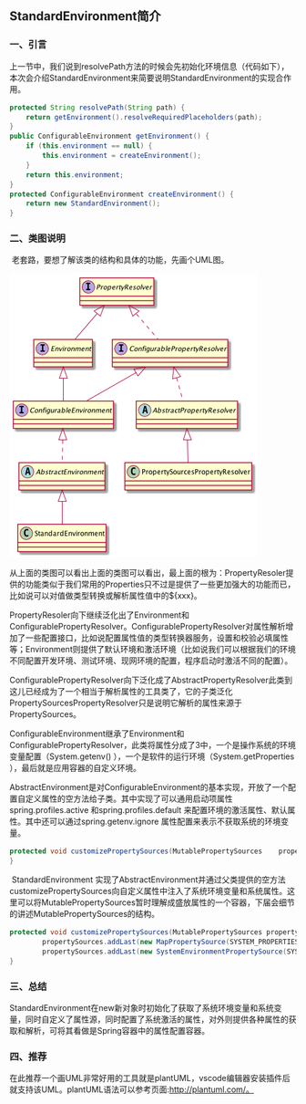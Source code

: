 ## StandardEnvironment简介

### 一、引言

​	上一节中，我们说到resolvePath方法的时候会先初始化环境信息（代码如下），本次会介绍StandardEnvironment来简要说明StandardEnvironment的实现合作用。

```java
protected String resolvePath(String path) {
	return getEnvironment().resolveRequiredPlaceholders(path);
}
public ConfigurableEnvironment getEnvironment() {
    if (this.environment == null) {
        this.environment = createEnvironment();
    }
    return this.environment;
}
protected ConfigurableEnvironment createEnvironment() {
	return new StandardEnvironment();
}
```

### 二、类图说明

​	老套路，要想了解该类的结构和具体的功能，先画个UML图。

![diagram-9087690622775168309](../../dist/images/20180724085200.png)

​	从上面的类图可以看出上面的类图可以看出，最上面的根为：PropertyResoler提供的功能类似于我们常用的Properties只不过是提供了一些更加强大的功能而已，比如说可以对值做类型转换或解析属性值中的${xxx}。

​	PropertyResoler向下继续泛化出了Environment和ConfigurablePropertyResolver。ConfigurablePropertyResolver对属性解析增加了一些配置接口，比如说配置属性值的类型转换器服务，设置和校验必填属性等；Environment则提供了默认环境和激活环境（比如说我们可以根据我们的环境不同配置开发环境、测试环境、现网环境的配置，程序启动时激活不同的配置）。

​	ConfigurablePropertyResolver向下泛化成了AbstractPropertyResolver此类到这儿已经成为了一个相当于解析属性的工具类了，它的子类泛化PropertySourcesPropertyResolver只是说明它解析的属性来源于PropertySources。

​	ConfigurableEnvironment继承了Environment和ConfigurablePropertyResolver，此类将属性分成了3中，一个是操作系统的环境变量配置（System.getenv() ），一个是软件的运行环境（System.getProperties ），最后就是应用容器的自定义环境。

​	AbstractEnvironment是对ConfigurableEnvironment的基本实现，开放了一个配置自定义属性的空方法给子类。其中实现了可以通用启动项属性spring.profiles.active 和spring.profiles.default 来配置环境的激活属性、默认属性。其中还可以通过spring.getenv.ignore 属性配置来表示不获取系统的环境变量。

```java
protected void customizePropertySources(MutablePropertySources    propertySources) {
}

```

​	StandardEnvironment 实现了AbstractEnvironment并通过父类提供的空方法customizePropertySources向自定义属性中注入了系统环境变量和系统属性。这里可以将MutablePropertySources暂时理解成盛放属性的一个容器，下届会细节的讲述MutablePropertySources的结构。

```java
protected void customizePropertySources(MutablePropertySources propertySources) {
		propertySources.addLast(new MapPropertySource(SYSTEM_PROPERTIES_PROPERTY_SOURCE_NAME, getSystemProperties()));
		propertySources.addLast(new SystemEnvironmentPropertySource(SYSTEM_ENVIRONMENT_PROPERTY_SOURCE_NAME, getSystemEnvironment()));
}

```

### 三、总结

​	StandardEnvironment在new新对象时初始化了获取了系统环境变量和系统变量，同时自定义了属性源，同时配置了系统激活的属性，对外则提供各种属性的获取和解析，可将其看做是Spring容器中的属性配置容器。

### 四、推荐

​	在此推荐一个画UML非常好用的工具就是plantUML，vscode编辑器安装插件后就支持该UML。plantUML语法可以参考页面:http://plantuml.com/。